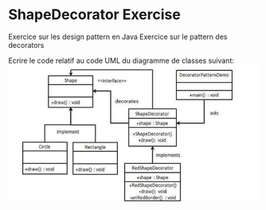 # ShapeDecorator Exercise 
Exercice sur les design pattern en Java
Exercice sur le pattern des decorators

Ecrire le code relatif au code UML du diagramme de classes suivant:
![diagramme UML](/src/main/java/assets/diagramme.png)



